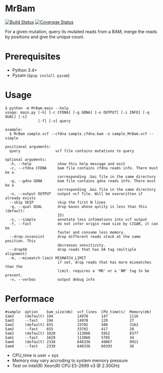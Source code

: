 # MrBam
[![Build Status](https://travis-ci.org/OpenGene/MrBam.svg?branch=master)](https://travis-ci.org/OpenGene/MrBam)
[![Coverage Status](https://coveralls.io/repos/github/OpenGene/MrBam/badge.svg?branch=master)](https://coveralls.io/github/OpenGene/MrBam?branch=master)

For a given mutation, query its mutated reads from a BAM, merge the reads by positions and give the unique count.

# Prerequisites

- Python 3.4+
- Pysam (`$pip install pysam`)

# Usage

```
$ python -m MrBam.main --help
usage: main.py [-h] [-c CFDNA] [-g GDNA] [-o OUTPUT] [-i INFO] [-q QUAL] [-s]
               [-f] [-v] query

example:
  $ MrBam sample.vcf --cfdna sample_cfdna.bam -o sample_MrBam.vcf --simple

positional arguments:
  query                vcf file contains mutations to query

optional arguments:
  -h, --help            show this help message and exit
  -c, --cfdna CFDNA     bam file contains cfdna reads info. There must be a
                        corresponding .bai file in the same directory
  -g, --gdna GDNA       bam file contains gdna reads info. There must be a
                        corresponding .bai file in the same directory
  -o, --output OUTPUT   output vcf file. Will be overwritten if already exists
  --skip SKIP           skip the first N lines
  -q, --qual QUAL       drop bases whose qulity is less than this (default:
                        25)
  -s, --simple          annotate less infomations into vcf output
  -f, --fast            do not infer origin read size by CIGAR, it can be
                        faster and consume less memory.
  --drop-inconsist      drop different reads stack at the same position. This
                        decreases sensitivity.
  --dropXA              drop reads that has XA tag (multiple alignment)
  -m, --mismatch-limit MISMATCH_LIMIT
                        if set, drop reads that has more mismatches than the
                        limit. requires a 'MD' or a 'NM' tag to be present.
  -v, --verbos          output debug info
```

# Performace

```
#sample  option    bam_size(mb)  vcf_lines  CPU_time(s)  Memory(mb)
Sam3     (default) 194           14978      147          1116
Sam3     --fast    194           14978      129          27
Sam2     (default) 655           33702      500          3162
Sam2     --fast    655           33702      417          28
Sam1     (default) 1620          113066     5952         8377
Sam1     --fast    1620          113066     5785         34
Sam4     (default) 2338          648336     49067        9912
Sam4     --fast    2338          648336     60393        36
```

* CPU_time is user + sys
* Memory may vary accroding to system memory pressure
* Test on Intel(R) Xeon(R) CPU E5-2699 v3 @ 2.30GHz
